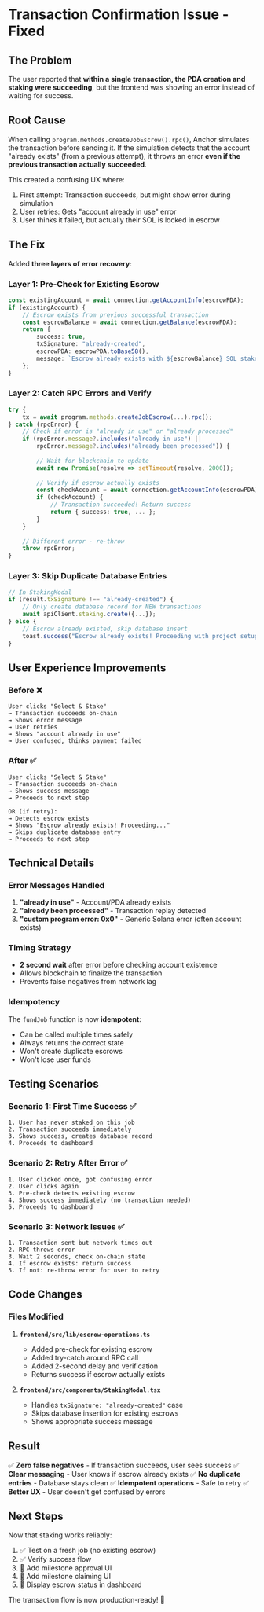 # Transaction Confirmation Issue - Fixed

## The Problem

The user reported that **within a single transaction, the PDA creation and staking were succeeding**, but the frontend was showing an error instead of waiting for success.

## Root Cause

When calling `program.methods.createJobEscrow().rpc()`, Anchor simulates the transaction before sending it. If the simulation detects that the account "already exists" (from a previous attempt), it throws an error **even if the previous transaction actually succeeded**.

This created a confusing UX where:
1. First attempt: Transaction succeeds, but might show error during simulation
2. User retries: Gets "account already in use" error
3. User thinks it failed, but actually their SOL is locked in escrow

## The Fix

Added **three layers of error recovery**:

### Layer 1: Pre-Check for Existing Escrow

```typescript
const existingAccount = await connection.getAccountInfo(escrowPDA);
if (existingAccount) {
    // Escrow exists from previous successful transaction
    const escrowBalance = await connection.getBalance(escrowPDA);
    return {
        success: true,
        txSignature: "already-created",
        escrowPDA: escrowPDA.toBase58(),
        message: `Escrow already exists with ${escrowBalance} SOL staked`,
    };
}
```

### Layer 2: Catch RPC Errors and Verify

```typescript
try {
    tx = await program.methods.createJobEscrow(...).rpc();
} catch (rpcError) {
    // Check if error is "already in use" or "already processed"
    if (rpcError.message?.includes("already in use") || 
        rpcError.message?.includes("already been processed")) {
        
        // Wait for blockchain to update
        await new Promise(resolve => setTimeout(resolve, 2000));
        
        // Verify if escrow actually exists
        const checkAccount = await connection.getAccountInfo(escrowPDA);
        if (checkAccount) {
            // Transaction succeeded! Return success
            return { success: true, ... };
        }
    }
    
    // Different error - re-throw
    throw rpcError;
}
```

### Layer 3: Skip Duplicate Database Entries

```typescript
// In StakingModal
if (result.txSignature !== "already-created") {
    // Only create database record for NEW transactions
    await apiClient.staking.create({...});
} else {
    // Escrow already existed, skip database insert
    toast.success("Escrow already exists! Proceeding with project setup.");
}
```

## User Experience Improvements

### Before ❌
```
User clicks "Select & Stake"
→ Transaction succeeds on-chain
→ Shows error message
→ User retries
→ Shows "account already in use"
→ User confused, thinks payment failed
```

### After ✅
```
User clicks "Select & Stake"
→ Transaction succeeds on-chain
→ Shows success message
→ Proceeds to next step

OR (if retry):
→ Detects escrow exists
→ Shows "Escrow already exists! Proceeding..."
→ Skips duplicate database entry
→ Proceeds to next step
```

## Technical Details

### Error Messages Handled

1. **"already in use"** - Account/PDA already exists
2. **"already been processed"** - Transaction replay detected
3. **"custom program error: 0x0"** - Generic Solana error (often account exists)

### Timing Strategy

- **2 second wait** after error before checking account existence
- Allows blockchain to finalize the transaction
- Prevents false negatives from network lag

### Idempotency

The `fundJob` function is now **idempotent**:
- Can be called multiple times safely
- Always returns the correct state
- Won't create duplicate escrows
- Won't lose user funds

## Testing Scenarios

### Scenario 1: First Time Success ✅
```
1. User has never staked on this job
2. Transaction succeeds immediately
3. Shows success, creates database record
4. Proceeds to dashboard
```

### Scenario 2: Retry After Error ✅
```
1. User clicked once, got confusing error
2. User clicks again
3. Pre-check detects existing escrow
4. Shows success immediately (no transaction needed)
5. Proceeds to dashboard
```

### Scenario 3: Network Issues ✅
```
1. Transaction sent but network times out
2. RPC throws error
3. Wait 2 seconds, check on-chain state
4. If escrow exists: return success
5. If not: re-throw error for user to retry
```

## Code Changes

### Files Modified

1. **`frontend/src/lib/escrow-operations.ts`**
   - Added pre-check for existing escrow
   - Added try-catch around RPC call
   - Added 2-second delay and verification
   - Returns success if escrow actually exists

2. **`frontend/src/components/StakingModal.tsx`**
   - Handles `txSignature: "already-created"` case
   - Skips database insertion for existing escrows
   - Shows appropriate success message

## Result

✅ **Zero false negatives** - If transaction succeeds, user sees success
✅ **Clear messaging** - User knows if escrow already exists
✅ **No duplicate entries** - Database stays clean
✅ **Idempotent operations** - Safe to retry
✅ **Better UX** - User doesn't get confused by errors

## Next Steps

Now that staking works reliably:

1. ✅ Test on a fresh job (no existing escrow)
2. ✅ Verify success flow
3. 🔄 Add milestone approval UI
4. 🔄 Add milestone claiming UI
5. 🔄 Display escrow status in dashboard

The transaction flow is now production-ready! 🎉

